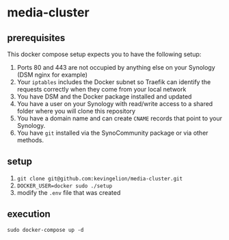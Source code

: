 # media-cluster

## prerequisites
This docker compose setup expects you to have the following setup:
1. Ports 80 and 443 are not occupied by anything else on your Synology (DSM nginx for example)
2. Your `iptables` includes the Docker subnet so Traefik can identify the requests correctly when they come from your local network
3. You have DSM and the Docker package installed and updated
4. You have a user on your Synology with read/write access to a shared folder where you will clone this repository
5. You have a domain name and can create `CNAME` records that point to your Synology.
6. You have `git` installed via the SynoCommunity package or via other methods.

## setup
1. `git clone git@github.com:kevingelion/media-cluster.git`
2. `DOCKER_USER=docker sudo ./setup`
3. modify the `.env` file that was created

## execution
`sudo docker-compose up -d`

